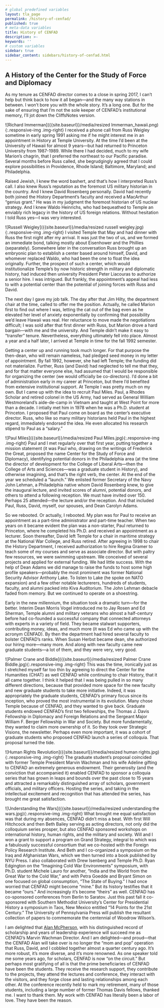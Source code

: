 ```yaml
---
# global predefined variables
layout: tla_page
permalink: /history-of-cenfad/
published: true
# meta-data variables
title: History of CENFAD
description: >- 
keywords: ''
# custom variables
sidebar: true
sidebar_content: sidebars/history-of-cenfad.html     
---
```

## A History of the Center for the Study of Force and Diplomacy
As my tenure as CENFAD director comes to a close in spring 2017, I can’t help but think back to how it all began—and the many way stations in between. I won’t bore you with the whole story. It’s a long one. But for the sake of ensuring that I’m not the sole keeper of CENFAD’s institutional memory, I’ll jot down the CliffsNotes version.

![Richard Immerman]({{site.baseurl}}/media/resized Immerman_hawaii.png){:.responsive-img .img-right}
I received a phone call from Russ Weigley sometime in early spring 1991 asking me if he might interest me in an appointment in History at Temple University. At the time I’d been at the University of Hawaii for almost 9 years—but had returned to Princeton University from 1987-1989. While there I had decided, much to my wife Marion’s chagrin, that I preferred the northeast to our Pacific paradise. Several months before Russ called, she begrudgingly agreed that I could explore possibilities in Providence, Rhode Island; Baltimore, Maryland; and Philadelphia.

Raised Jewish, I knew the word bashert, and that’s how I interpreted Russ’s call. I also knew Russ’s reputation as the foremost US military historian in the country. And I knew David Rosenberg personally. David had recently both joined the History Department’s faculty and received a MacArthur “genius grant.” He was in my judgment the foremost historian of US nuclear strategy. And I knew Waldo Heinrichs, who had bequeathed to Temple an enviably rich legacy in the history of US foreign relations. Without hesitation I told Russ yes—I was very interested.

![Russell Weigley]({{site.baseurl}}/media/resized russell weigley.jpg){:.responsive-img .img-right}
I visited Temple that May and had dinner with Russ the first night after my arrival. It was just the two of us, and we formed an immediate bond, talking mostly about Eisenhower and the Phillies (separately). Somewhere later in the conversation Russ brought up an embryonic plan to establish a center based around himself, David, and whomever replaced Waldo, who had been the one to float the idea originally. Further, the prospect of such a center, which would institutionalize Temple’s by now historic strength in military and diplomatic history, had induced then university President Peter Liacouras to authorize a senior hire. I was intrigued. But frankly, the appointment’s appeal had less to with a potential center than the potential of joining forces with Russ and David.

The next day I gave my job talk. The day after that Jim Hilty, the department chair at the time, called to offer me the position. Actually, he called Marion first to find out where I was, letting the cat out of the bag even as he elevated her level of anxiety exponentially by confirming that possibility we’d leave Hawaii was real. Her reluctance to move made the negotiations difficult; I was sold after that first dinner with Russ, but Marion drove a hard bargain—with me and the university. And Temple didn’t make it easy to “transfer” tenure. Nevertheless, everything ultimately fell into place. Almost a year and a half later, I arrived at Temple in time for the fall 1992 semester.

Getting a center up and running took much longer. For that purpose the then-dean, who will remain nameless, had pledged seed money in my letter of appointment. By fall 1992, however, she had left Temple; the funding did not materialize. Further, Russ (and David) had neglected to tell me that they, and for that matter everyone else, had assumed that I would be responsible for organizing the center (we would officially be co-directors). I’d done a bit of administration early in my career at Princeton, but there I’d benefited from extensive institutional support. At Temple I was pretty much on my own. But I came up with the idea to recruit Paul Miles. Paul, a Rhodes Scholar and retired colonel in the US Army, had served as General William Westmoreland’s aide-de-camp in Vietnam and taught at West Point for more than a decade. I intially met him in 1978 when he was a Ph.D. student at Princeton. I proposed that Paul come on board as the center’s executive director. Russ, who like so many military historians held Paul in the highest regard, immediately endorsed the idea. He even allocated his research stipend to Paul as a “salary.”

![Paul Miles]({{site.baseurl}}/media/resized Paul Miles.jpg){:.responsive-img .img-right}
Paul and I met regularly over that first year, putting together a mission statement (it was Paul who, drawing on the writings of Frederick the Great, proposed the name Center for the Study of Force and Diplomacy), identifying potential donors in the Philadelphia area (at the time the director of development for the College of Liberal Arts—then the College of Arts and Sciences—was a graduate student in History), and otherwise imagining, and that’s the right verb, the center. At the end of the year we scheduled a “launch.” We enlisted former Secretary of the Navy John Lehman, a Philadelphia native whom David Rosenberg knew, to give the inaugural lecture, and invited scores of alumni, potential donors, and others to attend a following reception. We must have invited over 150. Perhaps 25 attended—the lecture and/or the reception. And that included Paul, Russ, David, myself, our spouses, and Dean Carolyn Adams.

So we rebooted. Or actually, I rebooted. My plan was for Paul to receive an appointment as a part-time administrator and part-time teacher. When two years on it became evident the plan was a non-starter, Paul returned to Princeton, where he completed his Ph.D. and received an appointment as a lecturer. Soon thereafter, David left Temple for a chair in maritime strategy at the National War College, and Russ retired. After agreeing in 1998 to chair the History Department, I received authorization to hire Regina Gramer to teach some of my courses and serve as associate director. But with paltry few resources, we were swimming upstream. We conceived of several projects and applied for external funding. We had little success. With the help of Dean Adams we did manage to raise the funds to host some high profile speakers—probably the most prominent was former National Security Advisor Anthony Lake. To listen to Lake (he spoke on NATO expansion) and a few other notable lecturerers, hundreds of students, faculty, and alumni packed into Kiva Auditorium. The John Lehman debacle faded from memory. But we continued to operate on a shoestring.

Early in the new millennium, the situation took a dramatic turn—for the better. Interim Dean Morris Vogel introduced me to Jay Rosen and Ed Sherman, Temple alumni and military veterans who almost a half-century before had co-founded a successful company that connected attorneys with experts in a variety of field. They became stalwart supporters, contributing money, ideas, and much more (it was Ed who came up with the acronym CENFAD). By then the department had hired several faculty to bolster CENFAD’s ranks. When Susan Herbst became dean, she authorized our hiring more—many more. And along with new faculty came new graduate students—a lot of them, and they were very, very good.

![Palmer Crane and Biddle]({{site.baseurl}}/media/resized Palmer Crane Biddle.jpg){:.responsive-img .img-right}
This was the time, ironically just as I stretched myself far too thin by agreeing to direct the Center for the Humanities (CHAT) as well CENFAD while continuing to chair History, that it all came together. I think it helped that I was being pulled in so many different directions, because that provided more space for the new faculty and new graduate students to take more initiative. Indeed, it was appropriately the graduate students, CENFAD’s primary focus since its inception, who proved the most instrumental in its evolution. Many chose Temple because of CENFAD, and they wanted to give back. Graduate students endowed CENFAD’s first two fellowships, the Thomas J. Davis Fellowship in Diplomacy and Foreign Relations and the Sergeant Major William F. Berger Fellowship in War and Society.  But more fundamentally, they wanted to claim more ownership of it. So they took over Strategic Visions, the newsletter. Perhaps even more important, it was a cohort of graduate students who proposed CENFAD launch a series of colloquia. That proposal turned the tide.

![Human Rights Revolution]({{site.baseurl}}/media/resized human rights.jpg){:.responsive-img .img-right}
The graduate student’s proposal coincided with former Temple President Marvin Wachman and his wife Adeline gifting to CENFAD an extremely generous endowment. Their generosity (and the conviction that accompanied it) enabled CENFAD to sponsor a colloquia series that has grown in leaps and bounds over the past close to 15 years and attracted a remarkably distinguished array of scholars, government officials, and military officers. Hosting the series, and taking in the intellectual excitement and recognition that has attended the series, has brought me great satisfaction.

![Understanding the Wars]({{site.baseurl}}/media/resized understanding the wars.jpg){:.responsive-img .img-right}
What brought me equal satisfaction was that during my absences, CENFAD didn’t miss a beat. With first Will Hitchcock and then Beth Bailey serving as acting directors, not only did the colloquium series prosper, but also CENFAD sponsored workshops on international history, human rights, and the military and society. Will and I won a grant to support a program on Grand Strategy, integral to which was a fabulously successful consortium that we co-hosted with the Foreign Policy Research Institute. And Beth and I co-organized a symposium on the Iraq and Afghanistan Wars, which we then turned into a book published by NYU Press. I also collaborated with Drew Isenberg and Temple Ph.D. Ryan Edgington on the “Imagining Cold War Environments” symposium, with Ph.D. student Michele Lauro for another, “India and the World from the Great War to the Cold War,” and with Petra Goedde and Bryant Simon on one focused on global consumption, “The State of Buying.” I had once worried that CENFAD might become “mine.” But its history testifies that it became “ours.” And increasingly it’s become “theirs” as well. CENFAD has co-sponsored conferences from Berlin to Saratov. Just this past fall it co-sponsored with Southern Methodist University’s Center for Presidential History a symposium in Taos, New Mexico entitled “14 Points for the 21st Century.” The University of Pennsylvania Press will publish the resultant collection of papers to commemorate the centennial of Woodrow Wilson’s.

I am delighted that [Alan McPherson](https://liberalarts.temple.edu/academics/faculty/mcpherson-alan), with his distinguished record of scholarship and years of leadership experience will succeed me as CENFAD’s Marvin Wachman Director. And I am delighted—and proud—that the CENFAD Alan will take over is no longer the “mom and pop” operation that Russ, David, and I cobbled together almost a quarter century ago. It’s more robust, it’s more diverse, and it’s more renowned. As one speaker told me some years ago, for scholars, CENFAD is now “on the circuit.” But perhaps most gratifying of all is that the prime beneficiaries of CENFAD have been the students. They receive the research support, they contribute to the projects, they attend the lectures and conference, they interact with the visitors, and they forge close and lasting relationships among each other. At the conference recently held to mark my retirement, many of those students, including a large number of former Thomas Davis fellows, thanked me. I want to thank them. My work with CENFAD has literally been a labor of love. They have been the reason.
